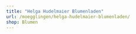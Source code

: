 ```yaml
---
title: "Helga Hudelmaier Blumenladen"
url: /moegglingen/helga-hudelmaier-blumenladen/
shop: Blumen
---
```

